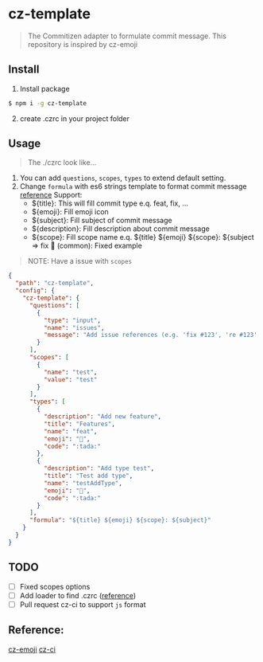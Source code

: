 # cz-template

> The Commitizen adapter to formulate commit message.
This repository is inspired by cz-emoji

## Install

1. Install package
```sh
$ npm i -g cz-template
```

2. create .czrc in your project folder

## Usage

> The ./czrc look like...

1. You can add `questions`, `scopes`, `types` to extend default setting.
2. Change `formula` with es6 strings template to format commit message
  [reference](https://github.com/angular/angular/blob/master/CONTRIBUTING.md#type)
  Support:
    - ${title}: This will fill commit type e.q. feat, fix, ...
    - ${emoji}: Fill emoji icon
    - ${subject}: Fill subject of commit message
    - ${description}: Fill description about commit message
    - ${scope}: Fill scope name
  e.q. ${title} ${emoji} ${scope}: ${subject => fix 🎉 (common): Fixed example

> NOTE: Have a issue with `scopes`


```json
{
  "path": "cz-template",
  "config": {
    "cz-template": {
      "questions": [
        {
          "type": "input",
          "name": "issues",
          "message": "Add issue references (e.g. 'fix #123', 're #123'.):\n"
        }
      ],
      "scopes": [
        {
          "name": "test",
          "value": "test"
        }
      ],
      "types": [
        {
          "description": "Add new feature",
          "title": "Features",
          "name": "feat",
          "emoji": "🎉",
          "code": ":tada:"
        },
        {
          "description": "Add type test",
          "title": "Test add type",
          "name": "testAddType",
          "emoji": "🎉",
          "code": ":tada:"
        }
      ],
      "formula": "${title} ${emoji} ${scope}: ${subject}"
    }
  }
}
```

## TODO

- [ ] Fixed scopes options
- [ ] Add loader to find .czrc ([reference](https://github.com/commitizen/cz-cli/blob/master/src/configLoader/loader.js#L20))
- [ ] Pull request cz-ci to support `js` format

## Reference:
[cz-emoji](https://github.com/up9cloud/cz-emoji)
[cz-ci](https://github.com/commitizen/cz-cli)
